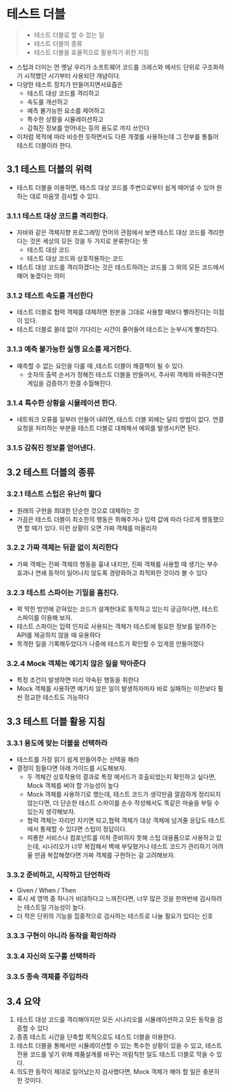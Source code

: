 # 테스트 더블

>   *   테스트 더블로 할 수 있는 일
>   *   테스트 더블의 종류
>   *   테스트 더블을 효율적으로 활용하기 위한 지침



* 스텁과 더미는 먼 옛날 우리가 소프트웨어 코드를 크래스와 메서드 단위로 구조화하기 시작했던 시기부터 사용되던 개념이다.
* 다양한 테스트 장치가 만들어지면서요즘은
  * 테스트 대상 코드를 격리하고
  * 속도를 개선하고
  * 예측 불가능한 요소를 제어하고
  * 특수한 상황을 시뮬레이션하고
  * 감춰진 정보를 얻어내는 등의 용도로 까지 쓰인다
* 이처럼 목적에 따라 비슷한 듯하면서도 다른 개겣를 사용하는데 그 전부를 통틀어 테스트 더블이라 한다.



## 3.1 테스트 더블의 위력

* 테스트 더블을 이용하면, 테스트 대상 코드를 주변으로부터 쉽게 떼어낼 수 있어 원하는 대로 마음껏 검사할 수 있다.

### 3.1.1 테스트 대상 코드를 격리한다.

* 자바와 같은 객체지향 프로그래밍 언어의 관점에서 보면 테스트 대상 코드를 격리한다는 것은 세상의 모든 것을 두 가지로 분류한다는 뜻
  * 테스트 대상 코드
  * 테스트 대상 코드와 상호작용하는 코드
* 테스트 대상 코드를 격리하겠다는 것은 테스트하려는 코드를 그 외의 모든 코드에서 뗴어 놓겠다는 의미

### 3.1.2 테스트 속도를 개선한다

* 테스트 더블로 협력 객체를 대체하면 원본을 그대로 사용할 때보다 빨라진다는 이점이 있다.
* 테스트 더블로 쓸데 없이 기다리는 시간이 줄어들어 테스트는 눈부시게 빨라진다.

### 3.1.3 예측 불가능한 실행 요소를 제거한다.

* 예측할 수 없는 요인을 다룰 때 ,테스트 더블이 해결책이 될 수 있다.
  * 숫자의 출력 순서가 정해진 테스트 더블을 만들어서, 주사위 객체와 바꿔준다면 게임을 검증하기 한결 수월해진다.

### 3.1.4 특수한 상황을 시뮬레이션 한다.

* 네트워크 오류를 일부러 만들어 내려면, 테스트 더블 외에는 달리 방법이 없다. 연결 요청을 처리하는 부분을 테스트 더블로 대체해서 예외를 발생시키면 된다.

### 3.1.5 감춰진 정보를 얻어낸다.

## 3.2 테스트 더블의 종류

### 3.2.1 테스트 스텁은 유난히 짧다

* 원래의 구현을 최대한 단순한 것으로 대체하는 것
* 가끔은 테스트 더블이 최소한의 행동은 취해주거나 입력 값에 따라 다르게 행동했으면 할 때가 있다. 이런 상황이 오면 가짜 객체를 떠올리자

### 3.2.2 가짜 객체는 뒤끝 없이 처리한다

* 가짜 객체는 진짜 객체의 행동을 흉내 내지만, 진짜 객체를 사용할 때 생기는 부수 효과나 연쇄 동작이 일어나지 않도록 경량화하고 최적화한 것이라 볼 수 있다

### 3.2.3 테스트 스파이는 기밀을 훔친다.

* 꽉 막힌 방안에 갇혀있는 코드가 설계한대로 동작하고 있는지 궁금하다면, 테스트 스파이를 이용해 보자.
* 테스트 스파이는 입력 인자로 사용되는 객체가 테스트에 필요한 정보를 알려주는 API를 제공하지 않을 때 유용하다
* 목격한 일을 기록해두었다가 나중에 테스트가 확인할 수 있게끔 만들어졌다

### 3.2.4 Mock 객체는 예기치 않은 일을 막아준다

* 특정 조건이 발생하면 미리 약속된 행동을 취한다
* Mock 객체를 사용하면 예기치 않은 일이 발생하자마자 바로 실패하는 이전보다 훨씬 정교한 테스트도 가능하다

## 3.3 테스트 더블 활용 지침

### 3.3.1 용도에 맞는 더블을 선택하라

* 테스트를 가장 읽기 쉽게 만들어주는 선택을 해라
* 결정이 힘들다면 아래 가이드를 시도해보자.
  * 두 객체간 상호작용의 결과로 특정 메서드가 호출되었는지 확인하고 싶다면, Mock 객체를 써야 할 가능성이 높다
  * Mock 객체를 사용하기로 했는데, 테스트 코드가 생각만큼 깔끔하게 정리되지 않는다면, 더 단순한 테스트 스파이를 손수 작성해서도 똑같은 마술을 부릴 수 있는지 생각해보자.
  * 협력 객체는 자리만 지키면 되고,협력 객체가 대상 객체에 넘겨줄 응답도 테스트에서 통제할 수 있다면 스텁이 정답이다.
  * 피룡한 서비스나 컴포넌트를 미처 준비하지 못해 스텁 대용품으로 사용하고 있는데, 시나리오가 너무 복잡해서 벽에 부딪혔거나 테스트 코드가 관리하기 어려울 만큼 복잡해졌다면 가짜 객체를 구현하는 걸 고려해보자.

### 3.3.2 준비하고, 시작하고 단언하라

* Given / When / Then
* 혹시 세 영역 중 하나가 비대하다고 느껴진다면, 너무 많은 것을 한꺼번에 검사하려는 테스트일 가능성이 높다.
* 더 작은 단위의 기능을 집중적으로 검사하는 테스트로 나눌 필요가 있다는 신호

### 3.3.3 구현이 아니라 동작을 확인하라

### 3.3.4 자신의 도구를 선택하라

### 3.3.5 종속 객체를 주입하라

## 3.4 요약

1. 테스트 대상 코드를 격리해야지만 모든 시나리오를 시뮬레이션하고 모든 동작을 검증할 수 있다
2. 종종 테스트 시간을 단축할 목적으로도 테스트 더블을 이용한다.
3. 테스트 더블을 통해서만 시뮬레이션할 수 있는 특수한 상황이 있을 수 있고, 테스트 전용 코드를 넣기 위해 제품설계를 바꾸는 꺼림칙한 일도 테스트 더블로 막을 수 있다.
4. 의도한 동작이 제대로 일어났는지 검사했다면, Mock 객체가 해야 할 일은 충분히 한 것이다.